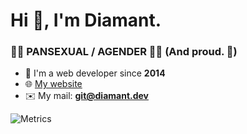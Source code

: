 <h1>Hi 👋, I'm Diamant.</h1>
<h3>🏳️‍🌈 PANSEXUAL / AGENDER 🏳️‍🌈 (And proud. 💜)</h3>

- 📆 I'm a web developer since **2014**
- 🌐 [My website](https://diamant.dev)
- ✉️ My mail: **git@diamant.dev**


![Metrics](https://metrics.lecoq.io/diamantdev?template=classic&base.header=0&isocalendar=1&languages=1&followup=1&lines=1&activity=1&repositories=1&repositories=100&repositories.batch=100&repositories.forks=false&repositories.affiliations=owner&isocalendar.duration=full-year&languages.limit=8&languages.sections=most-used&languages.colors=github&languages.threshold=0%25&languages.indepth=false&languages.categories=markup%2C%20programming&languages.recent.categories=markup%2C%20programming&languages.recent.load=300&languages.recent.days=14&followup.sections=repositories&activity.limit=5&activity.load=300&activity.days=14&activity.filter=all&activity.visibility=all&activity.timestamps=false&repositories.featured=diamantdev%2FCelestine%2C%20diamantdev%2Fdiamant.dev%2C%20diamantdev%2Fpokedaily&config.timezone=Europe%2FParis&config.twemoji=true)
